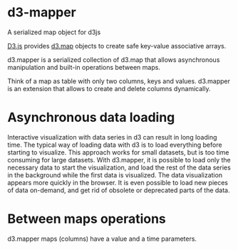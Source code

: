 d3-mapper
=========

A serialized map object for d3js

[D3.js](http://d3js.org/) provides [d3.map](https://github.com/mbostock/d3/wiki/Arrays#maps) objects to create safe key-value associative arrays.

d3.mapper is a serialized collection of d3.map that allows asynchronous manipulation and built-in operations between maps.

Think of a map as table with only two columns, keys and values. d3.mapper is an extension that allows to create and delete columns dynamically.

# Asynchronous data loading

Interactive visualization with data series in d3 can result in long loading time. The typical way of loading data with d3 is to load everything before starting to visualize. This approach works for small datasets, but is too time consuming for large datasets. With d3.mapper, it is possible to load only the necessary data to start the visualization, and load the rest of the data series in the background while the first data is visualized. The data visualization appears more quickly in the browser. It is even possible to load new pieces of data on-demand, and get rid of obsolete or deprecated parts of the data.

# Between maps operations

d3.mapper maps (columns) have a value and a time parameters. 